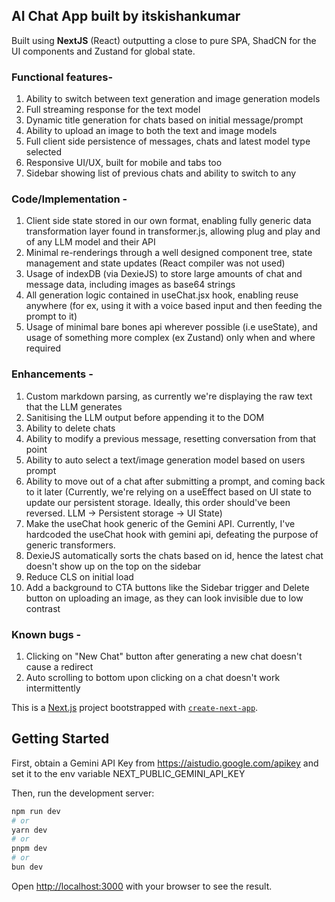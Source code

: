 ## AI Chat App built by itskishankumar

Built using **NextJS** (React) outputting a close to pure SPA, ShadCN for the UI components and Zustand for global state.

### Functional features-
1. Ability to switch between text generation and image generation models
2. Full streaming response for the text model
3. Dynamic title generation for chats based on initial message/prompt
4. Ability to upload an image to both the text and image models
5. Full client side persistence of messages, chats and latest model type selected
6. Responsive UI/UX, built for mobile and tabs too
7. Sidebar showing list of previous chats and ability to switch to any

### Code/Implementation -
1. Client side state stored in our own format, enabling fully generic data transformation layer found in transformer.js, allowing plug and play and of any LLM model and their API
2. Minimal re-renderings through a well designed component tree, state management and state updates (React compiler was not used)
3. Usage of indexDB (via DexieJS) to store large amounts of chat and message data, including images as base64 strings
4. All generation logic contained in useChat.jsx hook, enabling reuse anywhere (for ex, using it with a voice based input and then feeding the prompt to it)
5. Usage of minimal bare bones api wherever possible (i.e useState), and usage of something more complex (ex Zustand) only when and where required

### Enhancements -
1. Custom markdown parsing, as currently we're displaying the raw text that the LLM generates
2. Sanitising the LLM output before appending it to the DOM
3. Ability to delete chats
4. Ability to modify a previous message, resetting conversation from that point
5. Ability to auto select a text/image generation model based on users prompt
6. Ability to move out of a chat after submitting a prompt, and coming back to it later (Currently, we're relying on a useEffect based on UI state to update our persistent storage. Ideally, this order should've been reversed. LLM -> Persistent storage -> UI State)
7. Make the useChat hook generic of the Gemini API. Currently, I've hardcoded the useChat hook with gemini api, defeating the purpose of generic transformers.
8. DexieJS automatically sorts the chats based on id, hence the latest chat doesn't show up on the top on the sidebar
9. Reduce CLS on initial load
10. Add a background to CTA buttons like the Sidebar trigger and Delete button on uploading an image, as they can look invisible due to low contrast

### Known bugs - 
1. Clicking on "New Chat" button after generating a new chat doesn't cause a redirect
2. Auto scrolling to bottom upon clicking on a chat doesn't work intermittently

This is a [Next.js](https://nextjs.org) project bootstrapped with [`create-next-app`](https://github.com/vercel/next.js/tree/canary/packages/create-next-app).

## Getting Started

First, obtain a Gemini API Key from https://aistudio.google.com/apikey and set it to the env variable NEXT_PUBLIC_GEMINI_API_KEY

Then, run the development server:

```bash
npm run dev
# or
yarn dev
# or
pnpm dev
# or
bun dev
```

Open [http://localhost:3000](http://localhost:3000) with your browser to see the result.